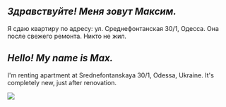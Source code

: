 ## _Здравствуйте! Меня зовут Максим._

Я сдаю квартиру по адресу: ул. Среднефонтанская 30/1, Одесса. Она после свежего ремонта. Никто не жил.


## _Hello! My name is Max._

I'm renting apartment at Srednefontanskaya 30/1, Odessa, Ukraine. It's completely new, just after renovation.

![](1.jpg)
